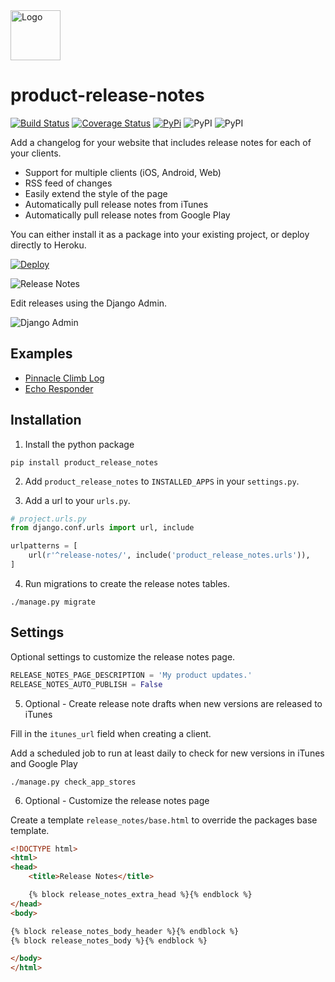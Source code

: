 <img width="80" src="docs/logo.svg" alt="Logo">

# product-release-notes

[![Build Status](https://travis-ci.org/nickromano/product-release-notes.svg?branch=master)](https://travis-ci.org/nickromano/product-release-notes)
[![Coverage Status](https://coveralls.io/repos/github/nickromano/product-release-notes/badge.svg?branch=master)](https://coveralls.io/github/nickromano/product-release-notes?branch=master)
[![PyPi](https://img.shields.io/pypi/v/product_release_notes.svg)](https://pypi.python.org/pypi/product-release-notes)
![PyPI](https://img.shields.io/pypi/pyversions/product_release_notes.svg)
![PyPI](https://img.shields.io/pypi/l/product_release_notes.svg)

Add a changelog for your website that includes release notes for each of your clients.

* Support for multiple clients (iOS, Android, Web)
* RSS feed of changes
* Easily extend the style of the page
* Automatically pull release notes from iTunes
* Automatically pull release notes from Google Play

You can either install it as a package into your existing project, or deploy directly to Heroku.

[![Deploy](https://www.herokucdn.com/deploy/button.svg)](https://heroku.com/deploy)

![Release Notes](docs/release-notes.png)

Edit releases using the Django Admin.

![Django Admin](docs/release-notes-editor.png)

## Examples

* [Pinnacle Climb Log](https://pinnacleclimb.com/release-notes/)
* [Echo Responder](https://echoresponder.com/release-notes/)

## Installation

1) Install the python package

```
pip install product_release_notes
```

2) Add `product_release_notes` to `INSTALLED_APPS` in your `settings.py`.

3) Add a url to your `urls.py`.

```python
# project.urls.py
from django.conf.urls import url, include

urlpatterns = [
    url(r'^release-notes/', include('product_release_notes.urls')),
]
```

4) Run migrations to create the release notes tables.

```
./manage.py migrate
```

## Settings

Optional settings to customize the release notes page.

```python
RELEASE_NOTES_PAGE_DESCRIPTION = 'My product updates.'
RELEASE_NOTES_AUTO_PUBLISH = False
```

5) Optional - Create release note drafts when new versions are released to iTunes

Fill in the `itunes_url` field when creating a client.

Add a scheduled job to run at least daily to check for new versions in iTunes and Google Play

```
./manage.py check_app_stores
```

6) Optional - Customize the release notes page

Create a template `release_notes/base.html` to override the packages base template.

```html
<!DOCTYPE html>
<html>
<head>
	<title>Release Notes</title>

	{% block release_notes_extra_head %}{% endblock %}
</head>
<body>

{% block release_notes_body_header %}{% endblock %}
{% block release_notes_body %}{% endblock %}

</body>
</html>
```
